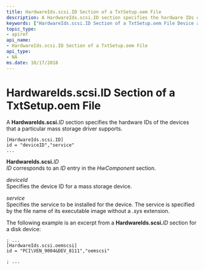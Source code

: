 ```yaml
---
title: HardwareIds.scsi.ID Section of a TxtSetup.oem File
description: A HardwareIds.scsi.ID section specifies the hardware IDs of the devices that a particular mass storage driver supports.
keywords: ["HardwareIds.scsi.ID Section of a TxtSetup.oem File Device and Driver Installation"]
topic_type:
- apiref
api_name:
- HardwareIds.scsi.ID Section of a TxtSetup.oem File
api_type:
- NA
ms.date: 10/17/2018
---
```


# HardwareIds.scsi.ID Section of a TxtSetup.oem File


A **HardwareIds.scsi.**<em>ID</em> section specifies the hardware IDs of the devices that a particular mass storage driver supports.

``` syntax
[HardwareIds.scsi.ID]
id = "deviceID","service"
...
```

<a href="" id="hardwareids-scsi-id"></a>**HardwareIds.scsi.**<em>ID</em>  
*ID* corresponds to an *ID* entry in the *HwComponent* section.

<a href="" id="deviceid"></a>*deviceId*  
Specifies the device ID for a mass storage device.

<a href="" id="service"></a>*service*  
Specifies the service to be installed for the device. The service is specified by the file name of its executable image without a *.sys* extension.

The following example is an excerpt from a **HardwareIds.scsi.**<em>ID</em> section for a disk device:

``` syntax
; ...
[HardwareIds.scsi.oemscsi]
id = "PCI\VEN_9004&DEV_8111","oemscsi"
 
; ... 
```

 

 





